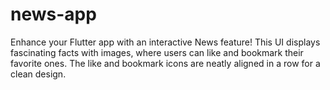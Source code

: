 # news-app
Enhance your Flutter app with an interactive News feature! This UI displays fascinating facts with images, where users can like and bookmark their favorite ones. The like and bookmark icons are neatly aligned in a row for a clean design. 
